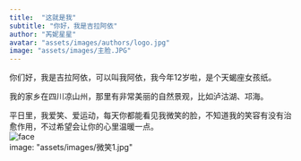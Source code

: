 ```yaml
---
title:  "这就是我"
subtitle: "你好，我是吉拉阿依"
author: "芮妮星星"
avatar: "assets/images/authors/logo.jpg"
image: "assets/images/主脸.JPG"
---
```


你们好，我是吉拉阿依，可以叫我阿依，我今年12岁啦，是个天蝎座女孩纸。   

我的家乡在四川凉山州，那里有非常美丽的自然景观，比如泸沽湖、邛海。    

平日里，我爱笑、爱运动，每天你都能看见我微笑的脸，不知道我的笑容有没有治愈作用，不过希望会让你的心里温暖一点。    
![face](image: "assets/images/主脸.JPG")  
image: "assets/images/微笑1.jpg"  
 
